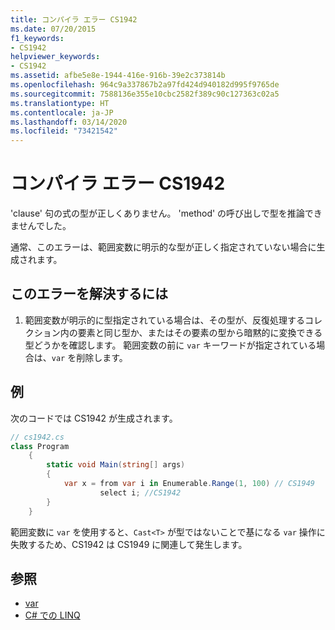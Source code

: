 ```yaml
---
title: コンパイラ エラー CS1942
ms.date: 07/20/2015
f1_keywords:
- CS1942
helpviewer_keywords:
- CS1942
ms.assetid: afbe5e8e-1944-416e-916b-39e2c373814b
ms.openlocfilehash: 964c9a337867b2a97fd424d940182d995f9765de
ms.sourcegitcommit: 7588136e355e10cbc2582f389c90c127363c02a5
ms.translationtype: HT
ms.contentlocale: ja-JP
ms.lasthandoff: 03/14/2020
ms.locfileid: "73421542"
---
```

# <a name="compiler-error-cs1942"></a>コンパイラ エラー CS1942

'clause' 句の式の型が正しくありません。 'method' の呼び出しで型を推論できませんでした。  
  
通常、このエラーは、範囲変数に明示的な型が正しく指定されていない場合に生成されます。  

## <a name="to-correct-this-error"></a>このエラーを解決するには

1. 範囲変数が明示的に型指定されている場合は、その型が、反復処理するコレクション内の要素と同じ型か、またはその要素の型から暗黙的に変換できる型どうかを確認します。 範囲変数の前に `var` キーワードが指定されている場合は、`var` を削除します。  
  
## <a name="example"></a>例

次のコードでは CS1942 が生成されます。  

```csharp
// cs1942.cs  
class Program  
    {  
        static void Main(string[] args)  
        {  
            var x = from var i in Enumerable.Range(1, 100) // CS1949  
                    select i; //CS1942  
        }  
    }  
```

範囲変数に `var` を使用すると、`Cast<T>` が型ではないことで基になる `var` 操作に失敗するため、CS1942 は CS1949 に関連して発生します。  
  
## <a name="see-also"></a>参照

- [var](../keywords/var.md)
- [C# での LINQ](../../linq/index.md)
